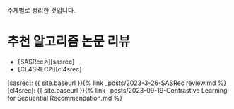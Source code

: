 주제별로 정리한 것입니다.

# 추천 알고리즘 논문 리뷰

- [SASRec↗][sasrec]
- [CL4SREC↗][cl4srec]


[sasrec]: {{ site.baseurl }}{% link _posts/2023-3-26-SASRec review.md %}
[cl4srec]: {{ site.baseurl }}{% link _posts/2023-09-19-Contrastive Learning for Sequential Recommendation.md %}